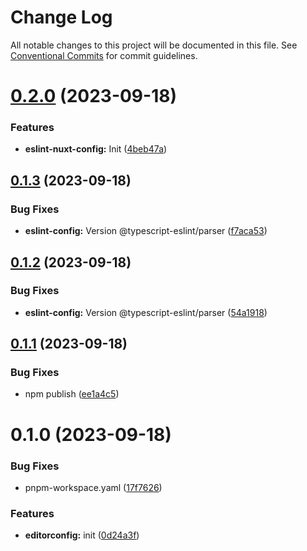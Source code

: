 # Change Log

All notable changes to this project will be documented in this file.
See [Conventional Commits](https://conventionalcommits.org) for commit guidelines.

# [0.2.0](https://github.com/poidet/config/compare/v0.1.3...v0.2.0) (2023-09-18)

### Features

- **eslint-nuxt-config:** Init ([4beb47a](https://github.com/poidet/config/commit/4beb47a21a54bd51068553f0ee04be89752a7893))

## [0.1.3](https://github.com/poidet/config/compare/v0.1.2...v0.1.3) (2023-09-18)

### Bug Fixes

- **eslint-config:** Version @typescript-eslint/parser ([f7aca53](https://github.com/poidet/config/commit/f7aca5337004b64608ddf08c50c6275daef4e5c1))

## [0.1.2](https://github.com/poidet/config/compare/v0.1.1...v0.1.2) (2023-09-18)

### Bug Fixes

- **eslint-config:** Version @typescript-eslint/parser ([54a1918](https://github.com/poidet/config/commit/54a1918663d92459fad28e8ee57980b0324ffd31))

## [0.1.1](https://github.com/poidet/config/compare/v0.1.0...v0.1.1) (2023-09-18)

### Bug Fixes

- npm publish ([ee1a4c5](https://github.com/poidet/config/commit/ee1a4c54e9568334d0484337b9ade88c206f4022))

# 0.1.0 (2023-09-18)

### Bug Fixes

- pnpm-workspace.yaml ([17f7626](https://github.com/poidet/config/commit/17f76262da7156df3e1baf78418db8b97f5f2cc8))

### Features

- **editorconfig:** init ([0d24a3f](https://github.com/poidet/config/commit/0d24a3f67c0304aa507fbc853493f08d7acfb764))
